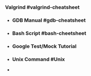 ### Valgrind #valgrind-cheatsheet
- ### GDB Manual #gdb-cheatsheet
- ### Bash Script #bash-cheetsheet
- ### Google Test/Mock Tutorial
- ### Unix Command #Unix
-